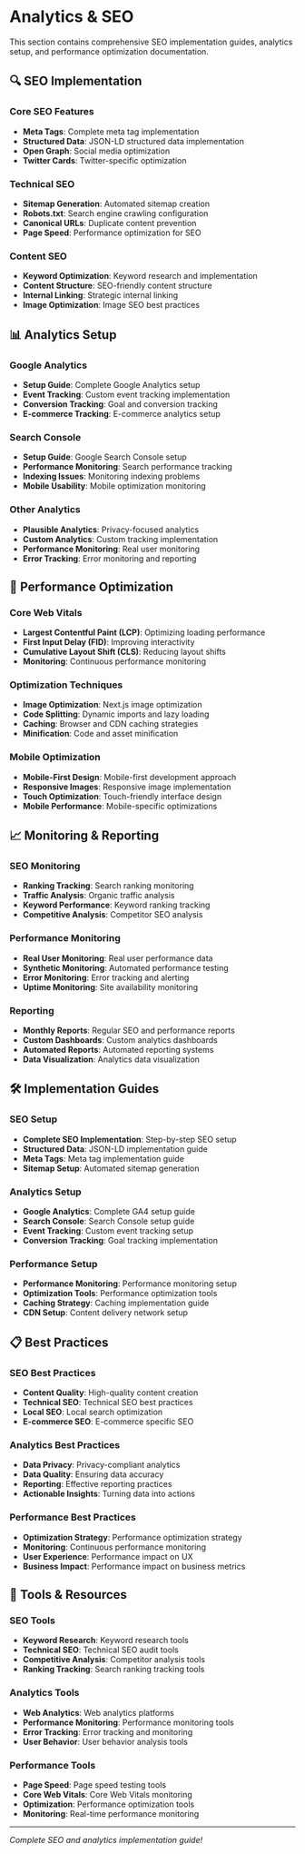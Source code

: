 # Analytics & SEO

This section contains comprehensive SEO implementation guides, analytics setup, and performance optimization documentation.

## 🔍 SEO Implementation

### Core SEO Features
- **Meta Tags**: Complete meta tag implementation
- **Structured Data**: JSON-LD structured data implementation
- **Open Graph**: Social media optimization
- **Twitter Cards**: Twitter-specific optimization

### Technical SEO
- **Sitemap Generation**: Automated sitemap creation
- **Robots.txt**: Search engine crawling configuration
- **Canonical URLs**: Duplicate content prevention
- **Page Speed**: Performance optimization for SEO

### Content SEO
- **Keyword Optimization**: Keyword research and implementation
- **Content Structure**: SEO-friendly content structure
- **Internal Linking**: Strategic internal linking
- **Image Optimization**: Image SEO best practices

## 📊 Analytics Setup

### Google Analytics
- **Setup Guide**: Complete Google Analytics setup
- **Event Tracking**: Custom event tracking implementation
- **Conversion Tracking**: Goal and conversion tracking
- **E-commerce Tracking**: E-commerce analytics setup

### Search Console
- **Setup Guide**: Google Search Console setup
- **Performance Monitoring**: Search performance tracking
- **Indexing Issues**: Monitoring indexing problems
- **Mobile Usability**: Mobile optimization monitoring

### Other Analytics
- **Plausible Analytics**: Privacy-focused analytics
- **Custom Analytics**: Custom tracking implementation
- **Performance Monitoring**: Real user monitoring
- **Error Tracking**: Error monitoring and reporting

## 🚀 Performance Optimization

### Core Web Vitals
- **Largest Contentful Paint (LCP)**: Optimizing loading performance
- **First Input Delay (FID)**: Improving interactivity
- **Cumulative Layout Shift (CLS)**: Reducing layout shifts
- **Monitoring**: Continuous performance monitoring

### Optimization Techniques
- **Image Optimization**: Next.js image optimization
- **Code Splitting**: Dynamic imports and lazy loading
- **Caching**: Browser and CDN caching strategies
- **Minification**: Code and asset minification

### Mobile Optimization
- **Mobile-First Design**: Mobile-first development approach
- **Responsive Images**: Responsive image implementation
- **Touch Optimization**: Touch-friendly interface design
- **Mobile Performance**: Mobile-specific optimizations

## 📈 Monitoring & Reporting

### SEO Monitoring
- **Ranking Tracking**: Search ranking monitoring
- **Traffic Analysis**: Organic traffic analysis
- **Keyword Performance**: Keyword ranking tracking
- **Competitive Analysis**: Competitor SEO analysis

### Performance Monitoring
- **Real User Monitoring**: Real user performance data
- **Synthetic Monitoring**: Automated performance testing
- **Error Monitoring**: Error tracking and alerting
- **Uptime Monitoring**: Site availability monitoring

### Reporting
- **Monthly Reports**: Regular SEO and performance reports
- **Custom Dashboards**: Custom analytics dashboards
- **Automated Reports**: Automated reporting systems
- **Data Visualization**: Analytics data visualization

## 🛠️ Implementation Guides

### SEO Setup
- **Complete SEO Implementation**: Step-by-step SEO setup
- **Structured Data**: JSON-LD implementation guide
- **Meta Tags**: Meta tag implementation guide
- **Sitemap Setup**: Automated sitemap generation

### Analytics Setup
- **Google Analytics**: Complete GA4 setup guide
- **Search Console**: Search Console setup guide
- **Event Tracking**: Custom event tracking setup
- **Conversion Tracking**: Goal tracking implementation

### Performance Setup
- **Performance Monitoring**: Performance monitoring setup
- **Optimization Tools**: Performance optimization tools
- **Caching Strategy**: Caching implementation guide
- **CDN Setup**: Content delivery network setup

## 📋 Best Practices

### SEO Best Practices
- **Content Quality**: High-quality content creation
- **Technical SEO**: Technical SEO best practices
- **Local SEO**: Local search optimization
- **E-commerce SEO**: E-commerce specific SEO

### Analytics Best Practices
- **Data Privacy**: Privacy-compliant analytics
- **Data Quality**: Ensuring data accuracy
- **Reporting**: Effective reporting practices
- **Actionable Insights**: Turning data into actions

### Performance Best Practices
- **Optimization Strategy**: Performance optimization strategy
- **Monitoring**: Continuous performance monitoring
- **User Experience**: Performance impact on UX
- **Business Impact**: Performance impact on business metrics

## 🔧 Tools & Resources

### SEO Tools
- **Keyword Research**: Keyword research tools
- **Technical SEO**: Technical SEO audit tools
- **Competitive Analysis**: Competitor analysis tools
- **Ranking Tracking**: Search ranking tracking tools

### Analytics Tools
- **Web Analytics**: Web analytics platforms
- **Performance Monitoring**: Performance monitoring tools
- **Error Tracking**: Error tracking and monitoring
- **User Behavior**: User behavior analysis tools

### Performance Tools
- **Page Speed**: Page speed testing tools
- **Core Web Vitals**: Core Web Vitals monitoring
- **Optimization**: Performance optimization tools
- **Monitoring**: Real-time performance monitoring

---

*Complete SEO and analytics implementation guide!*
